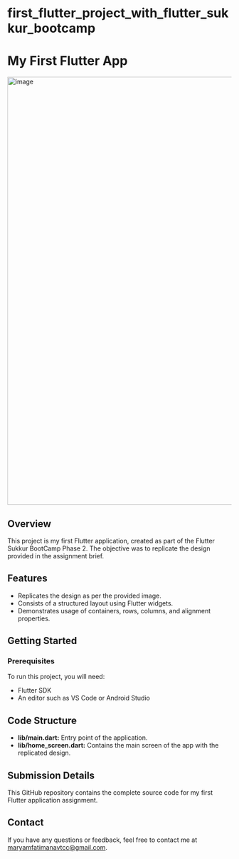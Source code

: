 # first_flutter_project_with_flutter_sukkur_bootcamp

# My First Flutter App
<img width="959" alt="image" src="https://github.com/user-attachments/assets/7a0a8d37-eb7d-4641-b5df-ed8119683035">



## Overview
This project is my first Flutter application, created as part of the Flutter Sukkur BootCamp Phase 2. The objective was to replicate the design provided in the assignment brief.

## Features
- Replicates the design as per the provided image.
- Consists of a structured layout using Flutter widgets.
- Demonstrates usage of containers, rows, columns, and alignment properties.

## Getting Started

### Prerequisites
To run this project, you will need:
- Flutter SDK
- An editor such as VS Code or Android Studio

## Code Structure
- **lib/main.dart:** Entry point of the application.
- **lib/home_screen.dart:** Contains the main screen of the app with the replicated design.

## Submission Details
This GitHub repository contains the complete source code for my first Flutter application assignment.

## Contact
If you have any questions or feedback, feel free to contact me at maryamfatimanavtcc@gmail.com.
